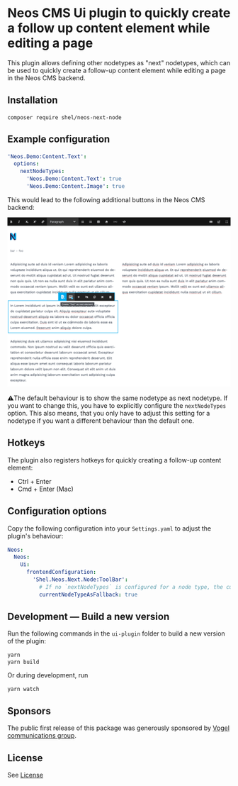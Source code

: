 # Neos CMS Ui plugin to quickly create a follow up content element while editing a page

This plugin allows defining other nodetypes as "next" nodetypes, which can be used to quickly create a follow-up content element while editing a page in the Neos CMS backend.

## Installation

```console
composer require shel/neos-next-node
```

## Example configuration

```yaml
'Neos.Demo:Content.Text':
  options:
    nextNodeTypes:
      'Neos.Demo:Content.Text': true
      'Neos.Demo:Content.Image': true
```

This would lead to the following additional buttons in the Neos CMS backend:

![Example of the buttons in the Neos CMS backend](./Example.png)

⚠️The default behaviour is to show the same nodetype as next nodetype. If you want to change this, you have to explicitly configure the `nextNodeTypes` option. This also means, that you only have to adjust this setting for a nodetype if you want a different behaviour than the default one.

## Hotkeys

The plugin also registers hotkeys for quickly creating a follow-up content element:

* Ctrl + Enter
* Cmd + Enter (Mac)

## Configuration options

Copy the following configuration into your `Settings.yaml` to adjust the plugin's behaviour:

```yaml
Neos:
  Neos:
    Ui:
      frontendConfiguration:
        'Shel.Neos.Next.Node:ToolBar':
          # If no `nextNodeTypes` is configured for a node type, the current node type will be used as fallback.
          currentNodeTypeAsFallback: true
```

## Development — Build a new version

Run the following commands in the `ui-plugin` folder to build a new version of the plugin:

```console
yarn
yarn build
```

Or during development, run

```console
yarn watch
```

## Sponsors

The public first release of this package was generously sponsored by [Vogel communications group](https://www.vogel.de).

## License

See [License](LICENSE.txt)
